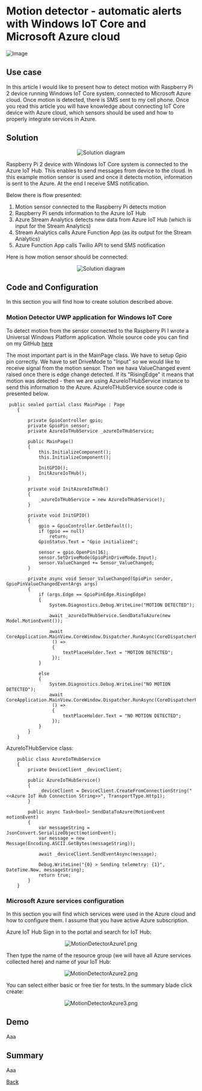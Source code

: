 # Motion detector - automatic alerts with Windows IoT Core and Microsoft Azure cloud


![Image](https://github.com/Daniel-Krzyczkowski/Daniel-Krzyczkowski.github.io/blob/master/cloudyofthings/mainassets/CloudyOfThings.png?raw=true)

## Use case
In this article I would like to present how to detect motion with Raspberry Pi 2 device running Windows IoT Core system, connected to Microsoft Azure cloud. Once motion is detected, there is SMS sent to my cell phone. Once you read this article you will have knowledge about connecting IoT Core device with Azure cloud, which sensors should be used and how to properly integrate services in Azure.

## Solution

<p align="center">
  <img src="https://github.com/Daniel-Krzyczkowski/Daniel-Krzyczkowski.github.io/blob/master/cloudyofthings/article1/assets/MotionDetector.png?raw=true" alt="Solution diagram"/>
</p>

Raspberry Pi 2 device with Windows IoT Core system is connected to the Azure IoT Hub. This enables to send messages from device to the cloud. In this example motion sensor is used and once it detects motion, information is sent to the Azure. At the end I receive SMS notification. 

Below there is flow presented:
1. Motion sensor connected to the Raspberry Pi detects motion
2. Raspberry Pi sends information to the Azure IoT Hub
3. Azure Stream Analytics detects new data from Azure IoT Hub (which is input for the Stream Analytics)
4. Stream Analytics calls Azure Function App (as its output for the Stream Analytics)
5. Azure Function App calls Twilio API to send SMS notification

Here is how motion sensor should be connected:

<p align="center">
  <img src="https://github.com/Daniel-Krzyczkowski/Daniel-Krzyczkowski.github.io/blob/master/cloudyofthings/article1/assets/MotionDetectorSchema.png?raw=true" alt="Solution diagram"/>
</p>

## Code and Configuration
In this section you will find how to create solution described above.

### Motion Detector UWP application for Windows IoT Core
To detect motion from the sensor connected to the Raspberry Pi I wrote a Universal Windows Platform application. Whole source code you can find on my GitHub [here](https://github.com/Daniel-Krzyczkowski/WindowsIoTCore/tree/master/MotionDetector)

The most important part is in the MainPage class. We have to setup Gpio pin correctly. We have to set DriveMode to "Input" so we would like to receive signal from the motion sensor. Then we hava ValueChanged event raised once there is edge change detected. If its "RisingEdge" it means that motion was detected - then we are using AzureIoTHubService instance to send this information to the Azure. AzureIoTHubService source code is presented below.

```
 public sealed partial class MainPage : Page
    {

        private GpioController gpio;
        private GpioPin sensor;
        private AzureIoTHubService _azureIoTHubService;

        public MainPage()
        {
            this.InitializeComponent();
            this.InitializeComponent();

            InitGPIO();
            InitAzureIoTHub();
        }

        private void InitAzureIoTHub()
        {
            _azureIoTHubService = new AzureIoTHubService();
        }

        private void InitGPIO()
        {
            gpio = GpioController.GetDefault();
            if (gpio == null)
                return;
            GpioStatus.Text = "Gpio initialized";

            sensor = gpio.OpenPin(16);
            sensor.SetDriveMode(GpioPinDriveMode.Input);
            sensor.ValueChanged += Sensor_ValueChanged;
        }

        private async void Sensor_ValueChanged(GpioPin sender, GpioPinValueChangedEventArgs args)
        {
            if (args.Edge == GpioPinEdge.RisingEdge)
            {
                System.Diagnostics.Debug.WriteLine("MOTION DETECTED");

                await _azureIoTHubService.SendDataToAzure(new Model.MotionEvent());

                await CoreApplication.MainView.CoreWindow.Dispatcher.RunAsync(CoreDispatcherPriority.Normal,
                 () =>
                 {
                     textPlaceHolder.Text = "MOTION DETECTED";
                 });
            }

            else
            {
                System.Diagnostics.Debug.WriteLine("NO MOTION DETECTED");
                await CoreApplication.MainView.CoreWindow.Dispatcher.RunAsync(CoreDispatcherPriority.Normal,
                 () =>
                 {
                     textPlaceHolder.Text = "NO MOTION DETECTED";
                 });
            }
        }
    }
```

AzureIoTHubService class:

```
    public class AzureIoTHubService
    {
        private DeviceClient _deviceClient;

        public AzureIoTHubService()
        {
            _deviceClient = DeviceClient.CreateFromConnectionString("<<Azure IoT Hub Connection String>>", TransportType.Http1);
        }

        public async Task<bool> SendDataToAzure(MotionEvent motionEvent)
        {
            var messageString = JsonConvert.SerializeObject(motionEvent);
            var message = new Message(Encoding.ASCII.GetBytes(messageString));

            await _deviceClient.SendEventAsync(message);

            Debug.WriteLine("{0} > Sending telemetry: {1}", DateTime.Now, messageString);
            return true;
        }
    }
```

### Microsoft Azure services configuration
In this section you will find which services were used in the Azure cloud and how to configure them. I assume that you have active Azure subscription.

Azure IoT Hub
Sign in to the portal and search for IoT Hub:

<p align="center">
  <img src="https://github.com/Daniel-Krzyczkowski/Daniel-Krzyczkowski.github.io/blob/master/cloudyofthings/article1/assets/MotionDetectorAzure1.PNG?raw=true" alt="MotionDetectorAzure1.png"/>
</p>

Then type the name of the resource group (we will have all Azure services collected here) and name of your IoT Hub:

<p align="center">
  <img src="https://github.com/Daniel-Krzyczkowski/Daniel-Krzyczkowski.github.io/blob/master/cloudyofthings/article1/assets/MotionDetectorAzure2.PNG?raw=true" alt="MotionDetectorAzure2.png"/>
</p>

You can select either basic or free tier for tests. In the summary blade click create:

<p align="center">
  <img src="https://github.com/Daniel-Krzyczkowski/Daniel-Krzyczkowski.github.io/blob/master/cloudyofthings/article1/assets/MotionDetectorAzure3.PNG?raw=true" alt="MotionDetectorAzure3.png"/>
</p>

## Demo
Aaa

## Summary
Aaa

[Back](https://daniel-krzyczkowski.github.io/cloudyofthings/main/index)
